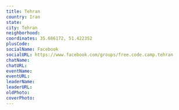 ```yaml
---
title: Tehran
country: Iran
state: 
city: Tehran
neighborhood: 
coordinates: 35.686172, 51.422352
plusCode:
socialName: Facebook
socialURL: https://www.facebook.com/groups/free.code.camp.tehran
chatName:
chatURL:
eventName:
eventURL:
leaderName:
leaderURL:
oldPhoto: 
coverPhoto:
---
```

